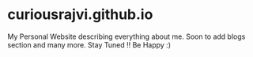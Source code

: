 # curiousrajvi.github.io

My Personal Website describing everything about me. Soon to add blogs section and many more. Stay Tuned !!
Be Happy :)
